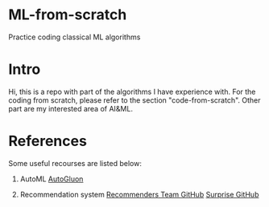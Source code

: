 # ML-from-scratch
Practice coding classical ML algorithms

# Intro
Hi, this is a repo with part of the algorithms I have experience with. For the coding from scratch, please refer to the section "code-from-scratch". Other part are my interested area of AI&ML.

# References
Some useful recourses are listed below: 
1. AutoML 
[AutoGluon](https://auto.gluon.ai/stable/index.html)

2. Recommendation system
[Recommenders Team GitHub](https://github.com/recommenders-team/recommenders)
[Surprise GitHub](https://github.com/NicolasHug/Surprise)
